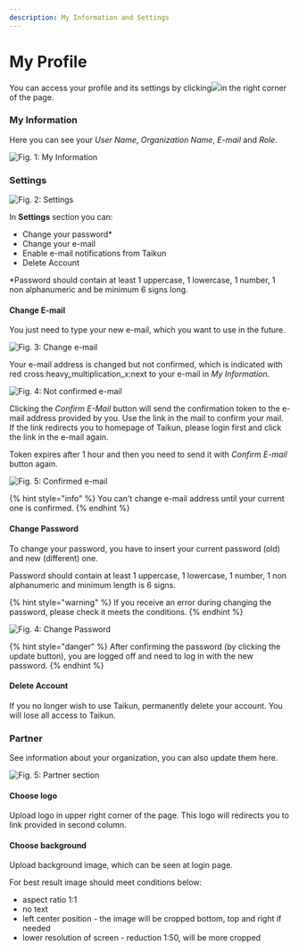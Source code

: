 ```yaml
---
description: My Information and Settings
---
```


# My Profile

You can access your profile and its settings by clicking![](<../.gitbook/assets/my profile (1).png>)in the right corner of the page.



### My Information

Here you can see your _User Name_, _Organization Name_, _E-mail_ and _Role_.

![Fig. 1: My Information](<../.gitbook/assets/my info (9).png>)



### Settings

![Fig. 2: Settings](<../.gitbook/assets/settings (1).png>)

In **Settings** section you can:

* Change your password\*
* Change your e-mail
* Enable e-mail notifications from Taikun
* Delete Account

\*Password should contain at least 1 uppercase, 1 lowercase, 1 number, 1 non alphanumeric and be minimum 6 signs long.



#### Change E-mail

You just need to type your new e-mail, which you want to use in the future.

![Fig. 3: Change e-mail](<../.gitbook/assets/new e-mail.png>)

Your e-mail address is changed but not confirmed, which is indicated with red cross:heavy\_multiplication\_x:next to your e-mail in _My Information_.

![Fig. 4: Not confirmed e-mail](../.gitbook/assets/mail.png)

Clicking the _Confirm E-Mail_ button will send the confirmation token to the e-mail address provided by you. Use the link in the mail to confirm your mail. If the link redirects you to homepage of Taikun, please login first and click the link in the e-mail again.

Token expires after 1 hour and then you need to send it with _Confirm E-mail_ button again.

![Fig. 5: Confirmed e-mail](<../.gitbook/assets/e-mail verified.png>)

{% hint style="info" %}
You can't change e-mail address until your current one is confirmed.
{% endhint %}

####

#### Change Password

To change your password, you have to insert your current password (old) and new (different) one.

Password should contain at least 1 uppercase, 1 lowercase, 1 number, 1 non alphanumeric and minimum length is 6 signs.

{% hint style="warning" %}
If you receive an error during changing the password, please check it meets the conditions.
{% endhint %}

![Fig. 4: Change Password](../.gitbook/assets/change-password.gif)

{% hint style="danger" %}
After confirming the password (by clicking the update button), you are logged off and need to log in with the new password.
{% endhint %}

####

#### Delete Account

If you no longer wish to use Taikun, permanently delete your account. You will lose all access to Taikun.



### Partner

See information about your organization, you can also update them here.

![Fig. 5: Partner section](<../.gitbook/assets/partner (2).png>)

#### Choose logo

Upload logo in upper right corner of the page. This logo will redirects you to link provided in second column.

#### Choose background

Upload background image, which can be seen at login page.

For best result image should meet conditions below:

* aspect ratio 1:1
* no text
* left center position - the image will be cropped bottom, top and right if needed
* lower resolution of screen - reduction 1:50, will be more cropped
